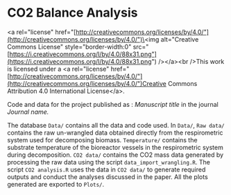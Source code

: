 # CO2 Balance Analysis

\<a rel="license" href="[http://creativecommons.org/licenses/by/4.0/"](http://creativecommons.org/licenses/by/4.0/")\<img alt="Creative Commons License" style="border-width:0" src="[https://i.creativecommons.org/l/by/4.0/88x31.png"](https://i.creativecommons.org/l/by/4.0/88x31.png") /\>\</a\>\<br /\>This work is licensed under a \<a rel="license" href="[http://creativecommons.org/licenses/by/4.0/"](http://creativecommons.org/licenses/by/4.0/")Creative Commons Attribution 4.0 International License\</a\>.

Code and data for the project published as : *Manuscript title* in the journal *Journal name.*

The database `Data/` contains all the data and code used. In `Data/`, `Raw data/` contains the raw un-wrangled data obtained directly from the respirometric system used for decomposing biomass. `Temperature/` contains the substrate temperature of the bioreactor vessels in the respirometric system during decomposition. `CO2 data/` contains the CO2 mass data generated by processing the raw data using the script `data_import_wrangling.R`. The script `CO2 analysis.R` uses the data in `CO2 data/` to generate required outputs and conduct the analyses discussed in the paper. All the plots generated are exported to `Plots/`.
